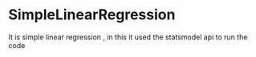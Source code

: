 # SimpleLinearRegression
It is simple linear regression , in this it used the statsmodel api to run the code
